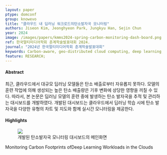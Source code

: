 ```yaml
---
layout: paper
ptype: domconf
group: knowevo
title: "클라우드 내 딥러닝 워크로드의탄소발자국 모니터링"
authors: Jiseon Kim, Jeonghyeon Park, Jungkyu Han, Sejin Chun
year: 2024
image: /images/papers/kmms2024-spring-carbon-monitoring-dash-board.png
ref: 한국멀티미디어학회 춘계학술발표대회 2024.
journal: "2024년 한국멀티미디어학회 춘계학술발표대회"
keywords: Carbon-aware, geo-distributed cloud computing, deep learning, monitoring
feature: RESEARCH;
---
```


<h4><span class="badge badge-info">Abstract</span></h4>
최근, 클라우드에서 대규모 딥러닝 모델들은 탄소 배출로부터 자유롭지 못하다. 모델의 훈련 작업에 의해 생성되는 높은 탄소 배출량은 기후 변화에 상당한 영향을 끼칠 수 있다. 따라서, 본 논문은 딥러닝 모델의 훈련 중에 발생하는 탄소 발자국을 추적 및 관리하는 대시보드를 개발하였다. 개발된 대시보드는 클라우드에서 딥러닝 학습 시에 탄소 발자국을 다양한 유형의 차트 및 지도와 함께 실시간 모니터링을 제공한다. 

<h4><span class="badge badge-info">Highlights</span></h4>
<figure>
    <img class="pull-left pad-right media-object d-none d-sm-block" src="{{ page.image }}">
    <figcaption>개발된 탄소발자국 모니터링 대시보드의 메인화면</figcaption>
</figure>

<div class="alert alert-warning" role="alert">
   Monitoring Carbon Footprints ofDeep Learning Workloads in the Clouds
</div>